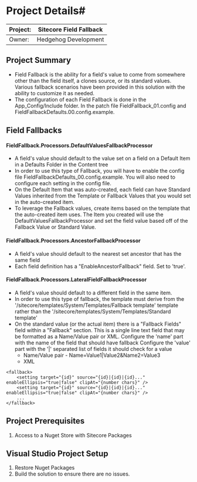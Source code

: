 # Project Details#
|Project:         |Sitecore Field Fallback   |
|-----------------|--------------------------|
|Owner:           |Hedgehog Development      |

## Project Summary
- Field Fallback is the ability for a field's 
value to come from somewhere other than the field 
itself, a clones source, or its standard values. 
Various fallback scenarios have been provided in 
this solution with the ability to customize it as 
needed.
- The configuration of each Field Fallback is done 
in the App_Config/Include folder. In the patch file
FieldFallback_01.config and FieldFallbackDefaults.00.config.example. 

## Field Fallbacks
#### FieldFallback.Processors.DefaultValuesFallbackProcessor
- A field's value should default to the value set on a field on a 
Default Item  in a Defaults Folder in the Content tree
- In order to use this type of Fallback, you will have to enable 
the config file FieldFallbackDefaults_00.config.example. You 
will also need to configure each setting in the config file. 
- On the Default Item that was auto-created, each field can 
have Standard Values inherited from the Template or Fallback Values 
that you would set in the auto-created item.
- To leverage the Fallback values, create items based on the template
that the auto-created item uses. The Item you created will use the 
DefaultValuesFallbackProcessor and set the field value based off of the
Fallback Value or Standard Value.

#### FieldFallback.Processors.AncestorFallbackProcessor
- A field's value should default to the nearest set ancestor that has the same field 
- Each field definition has a "EnableAncestorFallback" field. Set to 'true'.

#### FieldFallback.Processors.LateralFieldFallbackProcessor
- A field's value should default to a different field in the same item.
- In order to use this type of fallback, the template must derive from the 
                   '/sitecore/templates/System/Templates/Fallback template' template rather than the 
                   '/sitecore/templates/System/Templates/Standard template'
- On the standard value (or the actual item) there is a "Fallback Fields" field within a "Fallback" section.
                        This is a single line text field that may be formatted as a Name/Value pair or XML.
                        Configure the 'name' part with the name of the field that should have fallback
                        Configure the 'value' part with the '|' separated list of fields it should check for a value
    - Name/Value pair - Name=Value1|Value2&Name2=Value3
    - XML
```
<fallback>
    <setting target="{id}" source="{id}|{id}|{id}..." enableEllipsis="true|false" clipAt="{number chars}" />
    <setting target="{id}" source="{id}|{id}|{id}..." enableEllipsis="true|false" clipAt="{number chars}" />
    ...
</fallback>  
```


## Project Prerequisites
1. Access to a Nuget Store with Sitecore Packages

## Visual Studio Project Setup
1. Restore Nuget Packages
2. Build the solution to ensure there are no issues.
